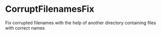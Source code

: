 # CorruptFilenamesFix
Fix corrupted filenames with the help of another directory containing files with correct names
